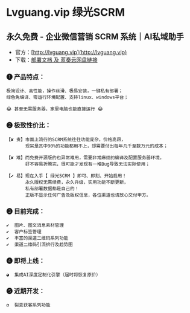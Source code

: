 # Lvguang.vip 绿光SCRM

## 永久免费 - 企业微信营销 SCRM 系统｜AI私域助手

- 官方：[http://lvguang.vip](http://lvguang.vip)
- 下载：[部署文档 及 蓝奏云网盘链接](https://flowus.cn/lvguang/share/2cf59467-faee-4528-81b1-2f9e93fd8f1b)

### ➊  产品特点：

    极简设计、高性能，操作丝滑、极易安装，一键私有部署；
    绿色免编译、零运行环境配置、支持linux、windows平台；

    😂 甚至无需服务器，家里电脑也能直接运行 😂


### ➋  极致性价比：

    【✘ 贵】市面上流行的SCRM系统往往功能庞杂，价格高昂，
           现实是其中90%的功能都用不上，却需要付出每年几千至数万元的成本；

    【✘ 难】而免费开源版的也异常难用，需要非常麻烦的编译及配置服务器环境，
           好不容易折腾完，很可能才发现有一堆Bug导致无法实际使用；

    【✔ 易】现在入手【 绿光SCRM 】即可、即刻、开始启用！
           永久版权无需续费，永久升级，实用功能不断更新，
           私有部署数据都是自己的！
           正版不显示任何广告及版权信息，各位渠道也请放心交付甲方。


### ➌  目前完成：

    ✔  图片、图文消息素材管理
    ✔  客户标签管理
    ✔  丰富的渠道二维码系列功能
    ✔  渠道二维码引流排行及趋势图


### ➍  即将上线：

    ◕  集成AI深度定制化引擎（届时将恢复原价）


### ➎  近期开发：

    ◔  裂变获客系列功能

